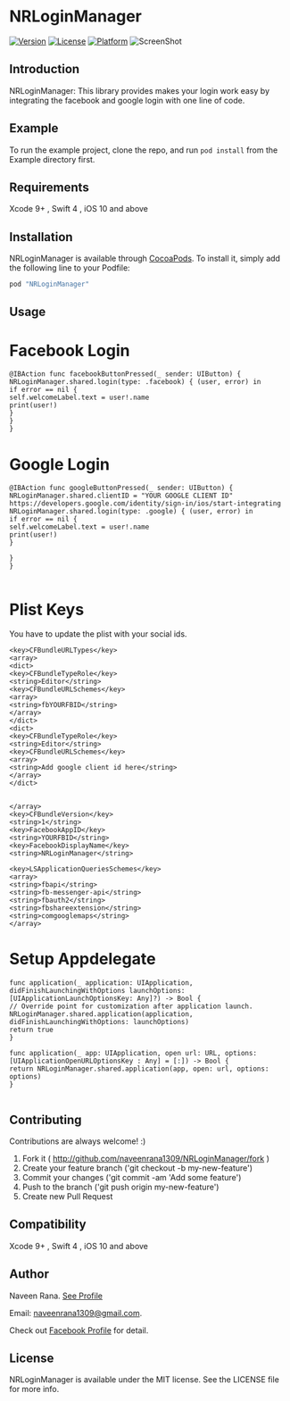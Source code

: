 

# NRLoginManager

[![Version](https://img.shields.io/cocoapods/v/NRLoginManager.svg?style=flat)](http://cocoapods.org/pods/NRLoginManager)
[![License](https://img.shields.io/cocoapods/l/NRLoginManager.svg?style=flat)](http://cocoapods.org/pods/NRLoginManager)
[![Platform](https://img.shields.io/cocoapods/p/NRLoginManager.svg?style=flat)](http://cocoapods.org/pods/NRLoginManager)
![ScreenShot](https://cdn.rawgit.com/naveenrana1309/NRLoginManager/master/Example/samplewithdocument.png "Screeshot")





## Introduction

NRLoginManager: This library provides makes your login work easy by integrating the facebook and google login with one line of code.


## Example

To run the example project, clone the repo, and run `pod install` from the Example directory first.

## Requirements
Xcode 9+ , Swift 4 , iOS 10 and above

## Installation

NRLoginManager is available through [CocoaPods](http://cocoapods.org). To install
it, simply add the following line to your Podfile:

```ruby
pod "NRLoginManager"
```

## Usage

# Facebook Login
```
@IBAction func facebookButtonPressed(_ sender: UIButton) {
NRLoginManager.shared.login(type: .facebook) { (user, error) in
if error == nil {
self.welcomeLabel.text = user!.name
print(user!)
}
}
}

```

# Google Login

```
@IBAction func googleButtonPressed(_ sender: UIButton) {
NRLoginManager.shared.clientID = "YOUR GOOGLE CLIENT ID" https://developers.google.com/identity/sign-in/ios/start-integrating
NRLoginManager.shared.login(type: .google) { (user, error) in
if error == nil {
self.welcomeLabel.text = user!.name
print(user!)
}

}
}


```

# Plist Keys
You have to update the plist with your social ids.
```
<key>CFBundleURLTypes</key>
<array>
<dict>
<key>CFBundleTypeRole</key>
<string>Editor</string>
<key>CFBundleURLSchemes</key>
<array>
<string>fbYOURFBID</string>
</array>
</dict>
<dict>
<key>CFBundleTypeRole</key>
<string>Editor</string>
<key>CFBundleURLSchemes</key>
<array>
<string>Add google client id here</string>
</array>
</dict>


</array>
<key>CFBundleVersion</key>
<string>1</string>
<key>FacebookAppID</key>
<string>YOURFBID</string>
<key>FacebookDisplayName</key>
<string>NRLoginManager</string>

<key>LSApplicationQueriesSchemes</key>
<array>
<string>fbapi</string>
<string>fb-messenger-api</string>
<string>fbauth2</string>
<string>fbshareextension</string>
<string>comgooglemaps</string>
</array>

```

# Setup Appdelegate

```
func application(_ application: UIApplication, didFinishLaunchingWithOptions launchOptions: [UIApplicationLaunchOptionsKey: Any]?) -> Bool {
// Override point for customization after application launch.
NRLoginManager.shared.application(application, didFinishLaunchingWithOptions: launchOptions)
return true
}

func application(_ app: UIApplication, open url: URL, options: [UIApplicationOpenURLOptionsKey : Any] = [:]) -> Bool {
return NRLoginManager.shared.application(app, open: url, options: options)
}


```

## Contributing

Contributions are always welcome! :)

1. Fork it ( http://github.com/naveenrana1309/NRLoginManager/fork )
2. Create your feature branch ('git checkout -b my-new-feature')
3. Commit your changes ('git commit -am 'Add some feature')
4. Push to the branch ('git push origin my-new-feature')
5. Create new Pull Request

## Compatibility

Xcode 9+ , Swift 4 , iOS 10 and above

## Author

Naveen Rana. [See Profile](https://www.linkedin.com/in/naveenrana1309)

Email: 
naveenrana1309@gmail.com. 

Check out [Facebook Profile](https://www.facebook.com/naveen.rana.146) for detail.

## License

NRLoginManager is available under the MIT license. See the LICENSE file for more info.
